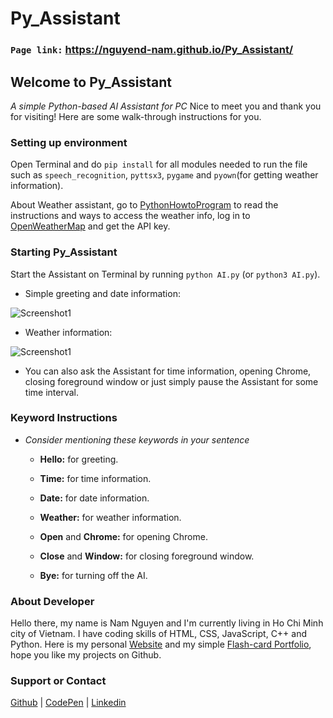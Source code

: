 # Py_Assistant

### `Page link:` https://nguyend-nam.github.io/Py_Assistant/

## Welcome to Py_Assistant
*A simple Python-based AI Assistant for PC*
Nice to meet you and thank you for visiting! Here are some walk-through instructions for you.

### Setting up environment

Open Terminal and do ```pip install``` for all modules needed to run the file such as ```speech_recognition```, ```pyttsx3```, ```pygame``` and ```pyown```(for getting weather information).

About Weather assistant, go to [PythonHowtoProgram](https://pythonhowtoprogram.com/how-to-use-weather-api-to-get-weather-data-in-python-3/) to read the instructions and ways to access the weather info, log in to [OpenWeatherMap](https://openweathermap.org/) and get the API key.

### Starting Py_Assistant

Start the Assistant on Terminal by running ```python AI.py``` (or ```python3 AI.py```).

- Simple greeting and date information:

![Screenshot1](https://github.com/NguyenD-Nam/Py_Assistant/blob/gh-pages/screenshot1.jpg?raw=true)

- Weather information:

![Screenshot1](https://github.com/NguyenD-Nam/Py_Assistant/blob/gh-pages/screenshot2.jpg?raw=true)

 - You can also ask the Assistant for time information, 
 opening Chrome, closing foreground window or just simply 
 pause the Assistant for some time interval.

### Keyword Instructions
- *Consider mentioning these keywords in your sentence*

  - **Hello:** for greeting.

  - **Time:** for time information.

  - **Date:** for date information.

  - **Weather:** for weather information.

  - **Open** and **Chrome:** for opening Chrome.

  - **Close** and **Window:** for closing foreground window.

  - **Bye:** for turning off the AI.
 
### About Developer
Hello there, my name is Nam Nguyen and I'm currently living in Ho Chi Minh city of Vietnam.  I have coding skills of HTML, CSS, JavaScript, C++ and Python. Here is my personal [Website](https://nguyend-nam.github.io/Portfolio_Website/) and my simple [Flash-card Portfolio](https://nguyend-nam.github.io/myWebsite/#a), hope you like my projects on Github.

### Support or Contact
[Github](https://github.com/NguyenD-Nam) | [CodePen](https://codepen.io/nguyend-nam) | [Linkedin](https://www.linkedin.com/in/nguyend-nam/)
